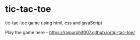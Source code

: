 # tic-tac-toe
tic-tac-toe game using html, css and javaScript

Play the game here - https://rajpurohit007.github.io/tic-tac-toe/